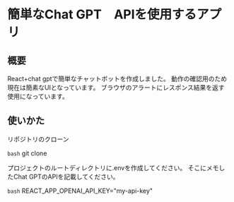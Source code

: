 # 簡単なChat GPT　APIを使用するアプリ

## 概要
React+chat gptで簡単なチャットボットを作成しました。
動作の確認用のため現在は簡素なUIとなっています。
ブラウザのアラートにレスポンス結果を返す使用になっています。

## 使いかた

リポジトリのクローン

``bash``
git clone 

プロジェクトのルートディレクトリに.envを作成してください。
そこにメモしたChat GPTのAPIを記載してください。

``bash``
REACT_APP_OPENAI_API_KEY="my-api-key"